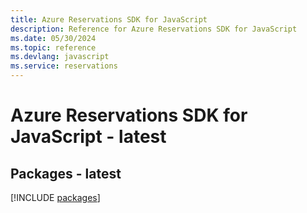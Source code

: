 ```yaml
---
title: Azure Reservations SDK for JavaScript
description: Reference for Azure Reservations SDK for JavaScript
ms.date: 05/30/2024
ms.topic: reference
ms.devlang: javascript
ms.service: reservations
---
```

# Azure Reservations SDK for JavaScript - latest
## Packages - latest
[!INCLUDE [packages](reservations-index.md)]